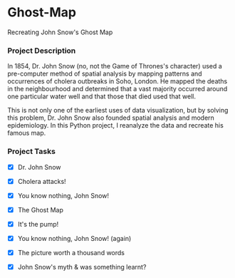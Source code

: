 # Ghost-Map
Recreating John Snow's Ghost Map

### Project Description ###

In 1854, Dr. John Snow (no, not the Game of Thrones's character) used a 
pre-computer method of spatial analysis by mapping patterns and 
occurrences of cholera outbreaks in Soho, London. He mapped the deaths 
in the neighbourhood and determined that a vast majority occurred around 
one particular water well and that those that died used that well.

This is not only one of the earliest uses of data visualization, but by 
solving this problem, Dr. John Snow also founded spatial analysis and 
modern epidemiology. In this Python project, I reanalyze the data 
and recreate his famous map.


### Project Tasks ###

- [x] Dr. John Snow

- [x] Cholera attacks!

- [x] You know nothing, John Snow!

- [x] The Ghost Map

- [x] It's the pump!

- [x] You know nothing, John Snow! (again)

- [x] The picture worth a thousand words

- [x] John Snow's myth & was something learnt?


